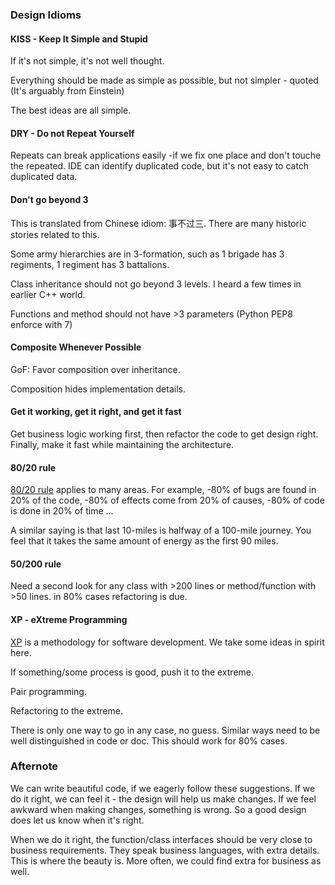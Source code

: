### Design Idioms


#### KISS - Keep It Simple and Stupid
If it's not simple, it's not well thought.

Everything should be made as simple as possible, but not simpler - quoted
(It's arguably from Einstein)

The best ideas are all simple.

#### DRY - Do not Repeat Yourself
Repeats can break applications easily -if we fix one place and don't touche 
the repeated. IDE can identify duplicated code, but it's not easy to catch
duplicated data.


#### Don't go beyond 3
This is translated from Chinese idiom: 事不过三. There are many historic stories
related to this.

Some army hierarchies are in 3-formation, such as 1 brigade has 3 regiments,
1 regiment has 3 battalions.

Class inheritance should not go beyond 3 levels. I heard a few times in earlier
C++ world.

Functions and method should not have >3 parameters (Python PEP8 enforce with 7)


#### Composite Whenever Possible
GoF: Favor composition over inheritance.

Composition hides implementation details.


#### Get it working, get it right, and get it fast
Get business logic working first, then refactor the code to get design right.
Finally, make it fast while maintaining the architecture.

#### 80/20 rule
[80/20 rule](https://en.wikipedia.org/wiki/Pareto_principle) applies to many
areas. For example, 
-80% of bugs are found in 20% of the code, 
-80% of effects come from 20% of causes,
-80% of code is done in 20% of time ...

A similar saying is that last 10-miles is halfway of a 100-mile journey.
You feel that it takes the same amount of energy as the first 90 miles.

#### 50/200 rule
Need a second look for any class with >200 lines or method/function with >50
lines. in 80% cases refactoring is due.

#### XP - eXtreme Programming
[XP](https://en.wikipedia.org/wiki/Extreme_programming) is a methodology for
software development. We take some ideas in spirit here.

If something/some process is good, push it to the extreme.

Pair programming.

Refactoring to the extreme.

There is only one way to go in any case, no guess.
Similar ways need to be well distinguished in code or doc.
This should work for 80% cases.


### Afternote

We can write beautiful code, if we eagerly follow these suggestions. If we do
it right, we can feel it - the design will help us make changes. If we feel
awkward when making changes, something is wrong. So a good design does let us
know when it's right.

When we do it right, the function/class interfaces should be very close to
business requirements. They speak business languages, with extra details.
This is where the beauty is. More often, we could find extra for business
as well.
